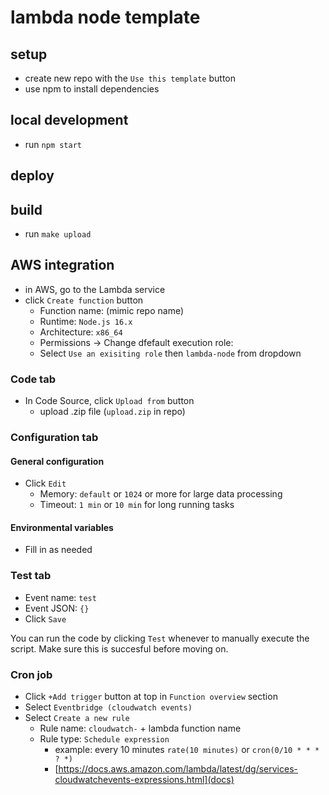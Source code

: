 # lambda node template

## setup
* create new repo with the `Use this template` button
* use npm to install dependencies

## local development
* run `npm start` 

## deploy

## build
- run `make upload`

## AWS integration
- in AWS, go to the Lambda service
- click `Create function` button
	- Function name: (mimic repo name)
	- Runtime: `Node.js 16.x`
	- Architecture: `x86_64`
	- Permissions -> Change dfefault execution role:
	- Select `Use an exisiting role` then `lambda-node` from dropdown

### Code tab
- In Code Source, click `Upload from` button
	- upload .zip file (`upload.zip` in repo)

### Configuration tab 
#### General configuration
- Click `Edit`
	- Memory: `default` or `1024` or more for large data processing
	- Timeout: `1 min` or `10 min` for long running tasks
#### Environmental variables
- Fill in as needed

### Test tab
- Event name: `test`
- Event JSON: `{}`
- Click `Save`

You can run the code by clicking `Test` whenever to manually execute the script. Make sure this is succesful before moving on.

### Cron job
- Click `+Add trigger` button at top in `Function overview` section
- Select `Eventbridge (cloudwatch events)`
- Select `Create a new rule`
	- Rule name: `cloudwatch-` + lambda function name
	- Rule type: `Schedule expression`
		- example: every 10 minutes `rate(10 minutes)` or `cron(0/10 * * * ? *)`
		- [https://docs.aws.amazon.com/lambda/latest/dg/services-cloudwatchevents-expressions.html](docs)
